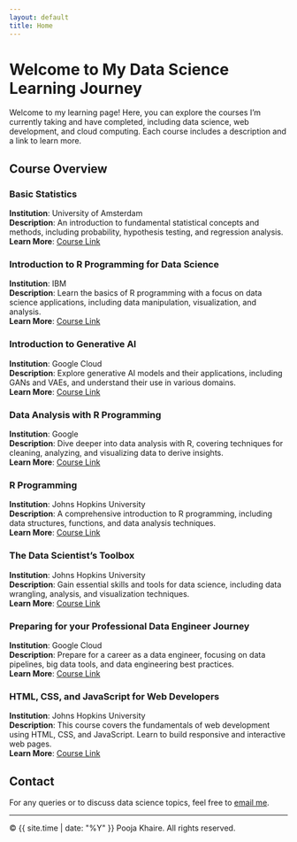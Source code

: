 ```yaml
---
layout: default
title: Home
---
```


# Welcome to My Data Science Learning Journey

Welcome to my learning page! Here, you can explore the courses I’m currently taking and have completed, including data science, web development, and cloud computing. Each course includes a description and a link to learn more.

## Course Overview

### Basic Statistics

**Institution**: University of Amsterdam  
**Description**: An introduction to fundamental statistical concepts and methods, including probability, hypothesis testing, and regression analysis.  
**Learn More**: [Course Link](https://www.coursera.org/learn/basic-stats)

### Introduction to R Programming for Data Science

**Institution**: IBM  
**Description**: Learn the basics of R programming with a focus on data science applications, including data manipulation, visualization, and analysis.  
**Learn More**: [Course Link](https://www.coursera.org/learn/r-programming-data-science)

### Introduction to Generative AI

**Institution**: Google Cloud  
**Description**: Explore generative AI models and their applications, including GANs and VAEs, and understand their use in various domains.  
**Learn More**: [Course Link](https://www.coursera.org/learn/generative-ai)

### Data Analysis with R Programming

**Institution**: Google  
**Description**: Dive deeper into data analysis with R, covering techniques for cleaning, analyzing, and visualizing data to derive insights.  
**Learn More**: [Course Link](https://www.coursera.org/learn/data-analysis-r)

### R Programming

**Institution**: Johns Hopkins University  
**Description**: A comprehensive introduction to R programming, including data structures, functions, and data analysis techniques.  
**Learn More**: [Course Link](https://www.coursera.org/learn/r-programming)

### The Data Scientist’s Toolbox

**Institution**: Johns Hopkins University  
**Description**: Gain essential skills and tools for data science, including data wrangling, analysis, and visualization techniques.  
**Learn More**: [Course Link](https://www.coursera.org/learn/data-scientists-tools)

### Preparing for your Professional Data Engineer Journey

**Institution**: Google Cloud  
**Description**: Prepare for a career as a data engineer, focusing on data pipelines, big data tools, and data engineering best practices.  
**Learn More**: [Course Link](https://www.coursera.org/learn/professional-data-engineer)

### HTML, CSS, and JavaScript for Web Developers

**Institution**: Johns Hopkins University  
**Description**: This course covers the fundamentals of web development using HTML, CSS, and JavaScript. Learn to build responsive and interactive web pages.  
**Learn More**: [Course Link](https://www.coursera.org/learn/html-css-javascript)

## Contact

For any queries or to discuss data science topics, feel free to [email me](mailto:poojakhaire000@gmail.com).

---

© {{ site.time | date: "%Y" }} Pooja Khaire. All rights reserved.
